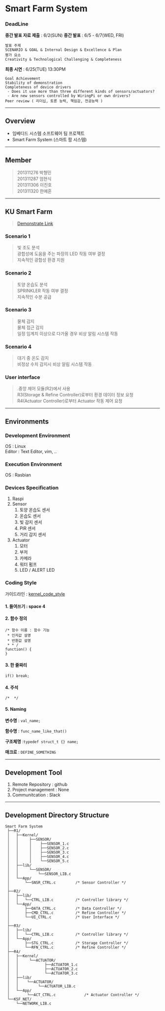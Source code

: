 
# Smart Farm System
### DeadLine
__중간 발표 자료 제출__ : 6/2(SUN)
__중간 발표__ : 6/5 - 6/7(WED, FRI)
```
발표 주제
SCENARIO & GOAL & Internal Design & Excellence & Plan
평가 요소
Creativity & Technological Challenging & Completeness
```
__최종 시연__ : 6/25(TUE) 13:30PM
```
Goal Achievement
Stability of demonstration
Completeness of device drivers
 - Does it use more than three different kinds of sensors/actuators? 
 - Are new sensors controlled by WiringPi or own drivers? 
Peer review ( 리더십, 토론 능력, 책임감, 전공능력 )
```
---
## Overview
* 임베디드 시스템 소프트웨어 팀 프로젝트
* Smart Farm System (스마트 팜 시스템)

---
## Member
> 201311276 박형민   
> 201311287 엄현식  
> 201311306 이진호   
> 201311320 한예훈   
---
## KU Smart Farm
> [Demonstrate Link](https://youtu.be/uXOjjKhMu4A)
### Scenario 1
> 빛 조도 분석  
> 광합성에 도움을 주는 파장의 LED 작동 여부 결정  
> 지속적인 광합성 환경 지원  
### Scenario 2
> 토양 온습도 분석  
> SPRINKLER 작동 여부 결정  
> 지속적인 수분 공급  
### Scenario 3
> 물체 감지  
> 물체 접근 감지  
> 일정 임계치 이상으로 다가올 경우 비상 알림 시스템 작동  
### Scenario 4
> 대기 중 온도 감지  
> 비정상 수치 감지시 비상 알림 시스템 작동  
### User interface 
> .중앙 제어 모듈(R2)에서 사용  
> R3(Storage & Refine Controller)로부터 환경 데이터 정보 요청  
> R4(Actuator Controller)로부터 Actuator 작동 제어 요청  
---
## Environments
### Development Environment
OS : Linux  
Editor : Text Editor, vim, ..  

### Execution Environment
OS : Rasbian

### Devices Specification
1. Raspi
2. Sensor
	1. 토양 온습도 센서  
	2. 온습도 센서  
	3. 빛 감지 센서  
	4. PIR 센서  
	5. 거리 감지 센서  
3. Actuator
	1. 모터  
	2. 부저  
	3. 카메라  
	4. 워터 펌프  
	5. LED / ALERT LED  
### Coding Style
가이드라인 : [kernel_code_style](https://www.kernel.org/doc/html/v4.10/process/coding-style.html)

#### 1. 들여쓰기 : __space 4__

#### 2. 함수 정의
```
/* 함수 이름 : 함수 기능
 * 인자값 설명
 * 반환값 설명
 * * /
function() {
}
```

#### 3. 한 줄짜리
```if() break;```


#### 4. 주석
```/*  */```

#### 5. Naming

__변수명__ : ```val_name;```

__함수명__ : ```func_name_like_that() ```

__구조체명__ :```typedef struct_t {} name;```

__매크로__ : ```DEFINE_SOMETHING```


---
## Development Tool
1. Remote Repository : github
2. Project management : None
3. Communitcation : Slack

---
## Development Directory Structure
```
Smart Farm System
 ├──R1/
 │   ├──Kernel/
 │   │	   ├──SENSOR/
 │   │	   │    ├──SENSOR_1.c
 │   │	   │    ├──SENSOR_2.c
 │   │	   │    ├──SENSOR_3.c
 │   │	   │    ├──SENSOR_4.c
 │   │	   │    └──SENSOR_5.c
 │   ├──lib/							
 │   │	   └──SENSOR/
 │   │	       └──SENSOR_LIB.c
 │   └──App/
 │       └──SNSR_CTRL.c 		/* Sensor Controller */
 │
 ├──R2/
 │   ├──lib/
 │   │   └──CTRL_LIB.c 			/* Controller library */
 │   └──App/
 │       ├──DATA_CTRL.c 		/* Data Controller */
 │       ├──CMD_CTRL.c 			/* Refine Controller */
 │       └──UI_CTRL.c 			/* User Interface */
 │
 ├──R3/
 │   ├──lib/
 │   │   └──CTRL_LIB.c 			/* Controller library */
 │   └──App/
 │   	 ├──STG_CTRL.c 			/* Storage Controller */
 │       └──RFN_CTRL.c 			/* Refine Controller */
 ├──R4/
 │   ├──Kernel/
 │   │	   └──ACTUATOR/
 │   │            ├──ACTUATOR_1.c
 │   │            ├──ACTUATOR_2.c
 │   │            └──ACTUATOR_3.c
 │   ├──lib/							
 │   │	  └──ACTUATOR/
 │   │	       └──ACTUATOR_LIB.c
 │   └──App/
 │        └──ACT_CTRL.c 			/* Actuator Controller */
 └──KSF_NET/
     └──NETWORK_LIB.c 
```
